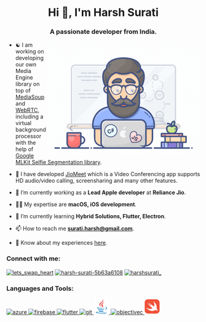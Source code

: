 <h1 align="center">Hi 👋, I'm Harsh Surati</h1>
<h3 align="center">A passionate developer from India.</h3>
<img align="right" alt="Coding" width="400" src="https://raw.githubusercontent.com/Elanza-48/Elanza-48/41a4790484e268102dfdab2b7c59d440d3ffafab/resources/img/geek.gif">

- ☯️ I am working on developing our own Media Engine library on top of [MediaSoup](https://mediasoup.org) and [WebRTC](https://webrtc.googlesource.com/src/), including a virtual background processor with the help of [Google MLKit Selfie Segmentation library](https://developers.google.com/ml-kit/vision/selfie-segmentation).

- 🔭 I have developed [JioMeet](https://apps.apple.com/in/app/jiomeet/id1507770643) which is a Video Conferencing app supports HD audio/video calling, screensharing and many other features. 

- 🏢 I’m currently working as a **Lead Apple developer** at **Reliance Jio**.

- 👨‍💻 My expertise are **macOS, iOS development**.

- 🌱 I’m currently learning **Hybrid Solutions, Flutter, Electron**.

- 📫 How to reach me **surati.harsh@gmail.com**.

- 📄 Know about my experiences [here](https://docs.google.com/document/d/1GNL8o6U61wvuNajcpI1xNTqMi9NjLCR02it_kcfmn4Y/edit?usp=sharing).

<h3 align="left">Connect with me:</h3>
<p align="left">
<a href="https://twitter.com/lets_swap_heart" target="blank"><img align="center" src="https://raw.githubusercontent.com/rahuldkjain/github-profile-readme-generator/master/src/images/icons/Social/twitter.svg" alt="lets_swap_heart" height="30" width="40" /></a>
<a href="https://linkedin.com/in/harsh-surati-5b63a6108" target="blank"><img align="center" src="https://raw.githubusercontent.com/rahuldkjain/github-profile-readme-generator/master/src/images/icons/Social/linked-in-alt.svg" alt="harsh-surati-5b63a6108" height="30" width="40" /></a>
<a href="https://instagram.com/harshsurati_" target="blank"><img align="center" src="https://raw.githubusercontent.com/rahuldkjain/github-profile-readme-generator/master/src/images/icons/Social/instagram.svg" alt="harshsurati_" height="30" width="40" /></a>
</p>

<h3 align="left">Languages and Tools:</h3>
<p align="left"> <a href="https://azure.microsoft.com/en-in/" target="_blank" rel="noreferrer"> <img src="https://www.vectorlogo.zone/logos/microsoft_azure/microsoft_azure-icon.svg" alt="azure" width="40" height="40"/> </a> <a href="https://firebase.google.com/" target="_blank" rel="noreferrer"> <img src="https://www.vectorlogo.zone/logos/firebase/firebase-icon.svg" alt="firebase" width="40" height="40"/> </a> <a href="https://flutter.dev" target="_blank" rel="noreferrer"> <img src="https://www.vectorlogo.zone/logos/flutterio/flutterio-icon.svg" alt="flutter" width="40" height="40"/> </a> <a href="https://git-scm.com/" target="_blank" rel="noreferrer"> <img src="https://www.vectorlogo.zone/logos/git-scm/git-scm-icon.svg" alt="git" width="40" height="40"/> </a> <a href="https://www.java.com" target="_blank" rel="noreferrer"> <img src="https://raw.githubusercontent.com/devicons/devicon/master/icons/java/java-original.svg" alt="java" width="40" height="40"/> </a> <a href="https://developer.apple.com/library/archive/documentation/Cocoa/Conceptual/ProgrammingWithObjectiveC/Introduction/Introduction.html" target="_blank" rel="noreferrer"> <img src="https://www.vectorlogo.zone/logos/apple_objectivec/apple_objectivec-icon.svg" alt="objectivec" width="40" height="40"/> </a> <a href="https://developer.apple.com/swift/" target="_blank" rel="noreferrer"> <img src="https://raw.githubusercontent.com/devicons/devicon/master/icons/swift/swift-original.svg" alt="swift" width="40" height="40"/> </a> </p>
